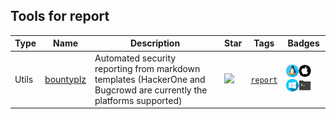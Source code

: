 
## Tools for report

| Type | Name | Description | Star | Tags | Badges |
| --- | --- | --- | --- | --- | --- |
|Utils|[bountyplz](https://github.com/fransr/bountyplz)|Automated security reporting from markdown templates (HackerOne and Bugcrowd are currently the platforms supported) |![](https://img.shields.io/github/stars/fransr/bountyplz?label=%20)|[`report`](/categorize/tags/report.md)|![linux](./images/linux.png)![macos](./images/apple.png)![windows](./images/windows.png)[![Shell](./images/shell.png)](/categorize/langs/Shell.md)|

